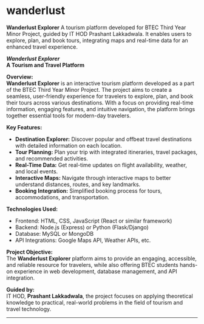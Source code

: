 # wanderlust
**Wanderlust Explorer**   A tourism platform developed for BTEC Third Year Minor Project, guided by IT HOD Prashant Lakkadwala. It enables users to explore, plan, and book tours, integrating maps and real-time data for an enhanced travel experience.

**_Wanderlust Explorer_**  
**A Tourism and Travel Platform**

**Overview:**  
**Wanderlust Explorer** is an interactive tourism platform developed as a part of the BTEC Third Year Minor Project. The project aims to create a seamless, user-friendly experience for travelers to explore, plan, and book their tours across various destinations. With a focus on providing real-time information, engaging features, and intuitive navigation, the platform brings together essential tools for modern-day travelers.

**Key Features:**

- **Destination Explorer:** Discover popular and offbeat travel destinations with detailed information on each location.
- **Tour Planning:** Plan your trip with integrated itineraries, travel packages, and recommended activities.
- **Real-Time Data:** Get real-time updates on flight availability, weather, and local events.
- **Interactive Maps:** Navigate through interactive maps to better understand distances, routes, and key landmarks.
- **Booking Integration:** Simplified booking process for tours, accommodations, and transportation.

**Technologies Used:**

- Frontend: HTML, CSS, JavaScript (React or similar framework)
- Backend: Node.js (Express) or Python (Flask/Django)
- Database: MySQL or MongoDB
- API Integrations: Google Maps API, Weather APIs, etc.

**Project Objective:**  
The **Wanderlust Explorer** platform aims to provide an engaging, accessible, and reliable resource for travelers, while also offering BTEC students hands-on experience in web development, database management, and API integration. 

**Guided by:**  
IT HOD, **Prashant Lakkadwala**, the project focuses on applying theoretical knowledge to practical, real-world problems in the field of tourism and travel technology.

---

